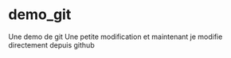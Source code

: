 # demo_git
Une demo de git
Une petite modification
et maintenant je modifie directement depuis github
